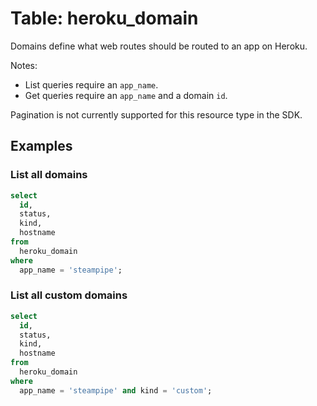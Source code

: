 # Table: heroku_domain

Domains define what web routes should be routed to an app on Heroku.

Notes:
* List queries require an `app_name`.
* Get queries require an `app_name` and a domain `id`.

Pagination is not currently supported for this resource type in the SDK.

## Examples

### List all domains

```sql
select
  id,
  status,
  kind,
  hostname
from
  heroku_domain
where
  app_name = 'steampipe';
```

### List all custom domains

```sql
select
  id,
  status,
  kind,
  hostname
from
  heroku_domain
where
  app_name = 'steampipe' and kind = 'custom';
```

